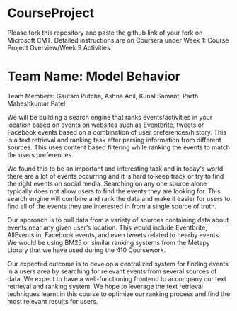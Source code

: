 # CourseProject

Please fork this repository and paste the github link of your fork on Microsoft CMT. Detailed instructions are on Coursera under Week 1: Course Project Overview/Week 9 Activities.

# Team Name: Model Behavior
Team Members: Gautam Putcha, Ashna Anil, Kunal Samant, Parth Maheshkumar Patel


We will be building a search engine that ranks events/activities in your location based on events on websites such as Eventbrite, tweets or Facebook events based on a combination of user preferences/history. This is a text retrieval and ranking task after parsing information from different sources. This uses content based filtering while ranking the events to match the users preferences. 

We found this to be an important and interesting task and in today's world there are a lot of events occurring and it is hard to keep track or try to find the right events on social media. Searching on any one source alone typically does not allow users to find the events they are looking for. This search engine will combine and rank the data and make it easier for users to find all of the events they are interested in from a single source of truth.

Our approach is to pull data from a variety of sources containing data about events near any given user’s location. This would include Eventbrite, AllEvents.in, Facebook events, and even tweets related to nearby events. We would be using BM25 or similar ranking systems from the Metapy Library that we have used during the 410 Coursework.

Our expected outcome is to develop a centralized system for finding events in a users area by searching for relevant events from several sources of data. We expect to have a well-functioning frontend to accompany our text retrieval and ranking system. We hope to leverage the text retrieval techniques learnt in this course to optimize our ranking process and find the most relevant results for users.

We will get user feedback through relevant or not relevant ratings and improve on our performance with higher success rates. Lastly, we used Python for the Backend and the Streamlit python library for the Frontend implementation of the project.

# Software Documentation

# 1. Functional Overview
The basic idea of the application we have built is to accept a query from the user and return a ranked list of the most relevant events in a given city. The user can choose from a drop-down menu of cities where events are taking place. A user's workflow on our application would look as follows:
1. Open the event ranking engine application.
2. Type in a query for the events that the user desires to search for. Press "Enter". The ranked list of results is shown.
3. The user may optionally filter the results for the desired city/location. The ranked list is then updated to include only events in the user's desired city.

For any individual seeking a specific event or type of event near them, our application could be used to find a list of the most relevant events from multiple sources (i.e. Eventbrite and Twitter)

# 2. How the software is implemented
The functionality of our application is primarily implemented using the following files:
1. create_EventBrite_data.py
2. create_twitter_data.py
3. preprocess.py
4. streamlit_app_cs410.py

create_EventBrite_data.py contains a crawler implementation that is used to retrieve data from the eventbrite website and create a dataset. The "BeautifulSoup" library was used to scrape information about events from the website, and the collected data was saved in a csv file (EventBrite_data.csv)

create_twitter_data.py contains a crawler implkementation as well. The crawler pulls data from the twitter website based on queries provided to the function and exports it to a dataset. We used the pandas and numpy library to obtain informatio about events in Seattle, Chicago, Arlington, and Champaign. The dataset id exported into twitter_data.csv.

preprocess.py is not run during the usage of our application. We created this file to process the raw data we gathered from both Eventbrite as well as Twitter. This file carries out the following tasks:
1. Replaces any of the "NaN" values in the dataset with empty strings.
2. For the "tags" field of our data (hashtags/eventbrite search tags) remove the square bracket and backslash characters.
3. Concatenate the two datasets from Twitter and Eventbrite.
4. Remove the punctuation in the words of the dataset.
5. Stores the cleaned up data into a new CSV file.

The streamlit_app_cs410.py file contains all of the functionality that runs when the user starts the application. In this file, we leverage the "Streamlit" framework to support our frontend. The connection between the streamlit frontend and our backend with the Event ranking engine is stored in this file as well. This file contains the following functions:
1. remove_punctuation(text): This function is used for the pre-processing of the query. Similar to the code in preprocess.py, it removes any punctuation from the query terms entered by the user.
2. tokenization(text): This function is used for the pre-processing of both the query as well as the event data. This takes in a string and splits it into single tokens/words. A list of all the tokens in the string is returned. This function leverages the string split() function.
3. remove_stopwords(text): This function is used for the pre-processing of both the query as well as the event data. This takes in a string and removes all of the stopwords such as "the", "and", etc. This is done by using the pre-defined list of stopwords provided by the nltk library in python.
4. preprocess(filepath): This function takes in the filepath of the output of the preprocess.py file and completes the remaining steps of preprocessing on the combined dataset. This includes utilizing the above functions to remove stopwords and tokenize the documents to formulate a final corpus to be used by our ranker. The function returns the preprocessed_corpus variable which provides a list of lists. Each list represents a document and contains the words in the document after pre-processing.
5. ranked_list(query, df, preprocessed_corpus): This is our ranking engine. This takes in the inputs of the user's query, the resultant csv of preprocess.py (after local pre-processing too) and the pre-processed corpus returned by the preprocess method above. A BM25 ranker is initialized using the rank_bm25 library. We initialize the Okapi BM25 ranker with the pre-processed corpus, and parameters k1 = 1.2, b = 0.5 and epsilon = 500. After initializing the ranker, the remove puncuation method, tokenization method, and remove stopwords method are used to preprocess the query entered by the user. We then use the get_scores method on the BM25 ranker to get the corresponding document scores and sort them. The final ranked list of events is returned.

The main code calls the preprocess and ranked_list functions. The ranked_list function is called every time a new query is entered by the user.

# 3. Documentation of the Sotware Usage
To run the application, the user must follow the following steps:
1. Ensure that all of the files in this repository are stored on a single folder locally.
2. Open up a terminal and perform the following commands:
```
pip install streamlit
pip install plotly
pip install rank-bm25
```
Also make sure that the python string library is available for use.

3. To start the application, enter the following into the terminal:
```
streamlit run streamlit_app_cs410.py
```
4. You should now see the following output on the terminal window:
```
	  You can now view your Streamlit app in your browser.
	
	  Local URL: http://localhost:8501
	  Network URL: http://xx.xxx.xx.xx:xxxx
```
5. Copy the "Local URL" and paste it into a browser.
6. This should launch the ranking application on your browser.
7. Now, the user may type in any query and press the "Enter" key to see the results of the relevant events.
8. Optionally, the user may choose a location filter using the provided drop-down menu to list only the events in a given city.
9. As new queries and entered or a new filter is applied, the results of the ranking engine will update and present themselves on the table shown below the search box UI.

# 4. Team Member Contribution

*All Team Members contributed to creating the basic framework, linking the frontend with the backend, creating slides and the documentation*
1. Kunal - created function to extract, format, and organize twitter data, provided twitter dataset for model training
2. Ashna - created function to extract, format, and organize twitter data, provided twitter dataset for model training, created the UI on streamlit
3. Parth - created function to extract, format, and organize eventbrite data, built ranking function (backend)
4. Gautam - created function to extract, format, and organize eventbrite data, built ranking function
